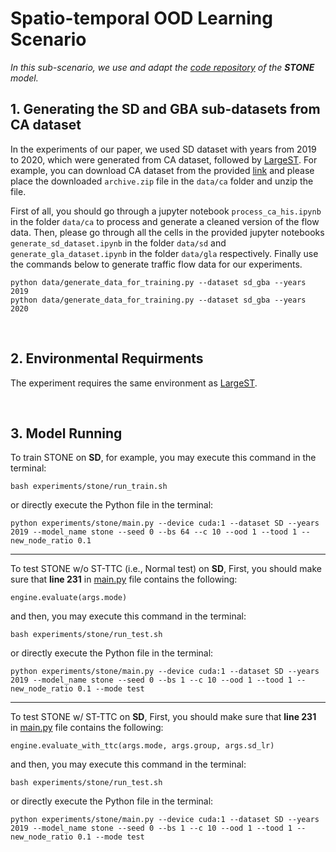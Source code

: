 # Spatio-temporal OOD Learning Scenario

_In this sub-scenario, we use and adapt the [code repository](https://github.com/PoorOtterBob/STONE-KDD-2024) of the **STONE** model._

## 1. Generating the SD and GBA sub-datasets from CA dataset
In the experiments of our paper, we used SD dataset with years from 2019 to 2020, which were generated from CA dataset, followed by [LargeST](https://github.com/liuxu77/LargeST/blob/main). For example, you can download CA dataset from the provided [link](https://www.kaggle.com/datasets/liuxu77/largest) and please place the downloaded `archive.zip` file in the `data/ca` folder and unzip the file. 

First of all, you should go through a jupyter notebook `process_ca_his.ipynb` in the folder `data/ca` to process and generate a cleaned version of the flow data. Then, please go through all the cells in the provided jupyter notebooks `generate_sd_dataset.ipynb` in the folder `data/sd` and `generate_gla_dataset.ipynb` in the folder `data/gla` respectively. Finally use the commands below to generate traffic flow data for our experiments. 
```
python data/generate_data_for_training.py --dataset sd_gba --years 2019
python data/generate_data_for_training.py --dataset sd_gba --years 2020
```

<br>

## 2. Environmental Requirments
The experiment requires the same environment as [LargeST](https://github.com/liuxu77/LargeST/blob/main).

<br>

## 3. Model Running
To train STONE on <b>SD</b>, for example, you may execute this command in the terminal:
```
bash experiments/stone/run_train.sh
```
or directly execute the Python file in the terminal:
```
python experiments/stone/main.py --device cuda:1 --dataset SD --years 2019 --model_name stone --seed 0 --bs 64 --c 10 --ood 1 --tood 1 --new_node_ratio 0.1
```

---

To test STONE w/o ST-TTC (i.e., Normal test) on <b>SD</b>, 
First, you should make sure that **line 231** in [main.py](/home/weichen/stg_project/ST-TTC/ood_learning_setting/experiments/stone/main.py) file contains the following:
```
engine.evaluate(args.mode)
```
and then, you may execute this command in the terminal:
```
bash experiments/stone/run_test.sh
```
or directly execute the Python file in the terminal:
```
python experiments/stone/main.py --device cuda:1 --dataset SD --years 2019 --model_name stone --seed 0 --bs 1 --c 10 --ood 1 --tood 1 --new_node_ratio 0.1 --mode test
```

---

To test STONE w/ ST-TTC on <b>SD</b>, 
First, you should make sure that **line 231** in [main.py](/home/weichen/stg_project/ST-TTC/ood_learning_setting/experiments/stone/main.py) file contains the following:
```
engine.evaluate_with_ttc(args.mode, args.group, args.sd_lr)
```
and then, you may execute this command in the terminal:
```
bash experiments/stone/run_test.sh
```
or directly execute the Python file in the terminal:
```
python experiments/stone/main.py --device cuda:1 --dataset SD --years 2019 --model_name stone --seed 0 --bs 1 --c 10 --ood 1 --tood 1 --new_node_ratio 0.1 --mode test
```

